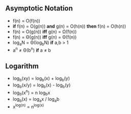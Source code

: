 ## Asymptotic Notation

* f(n) = O(f(n))
* __if__ f(n) = O(g(n)) __and__ g(n) = O(h(n)) __then__ f(n) = O(h(n)) 
* f(n) = O(g(n)) __iff__ g(n) = &Omega;(f(n))
* f(n) = &Theta;(g(n)) __iff__ g(n) = &Theta;(f(n))
* log<sub>a</sub>N = &Theta;(log<sub>b</sub>N) __if__ a,b > 1
* a<sup>n</sup> &#8800; &Theta;(b<sup>n</sup>) __if__ a &#8800; b

## Logarithm

* log<sub>b</sub>(xy) = log<sub>b</sub>(x) + log<sub>b</sub>(y)
* log<sub>b</sub>(x/y) = log<sub>b</sub>(x) - log<sub>b</sub>(y)
* log<sub>b</sub>(x<sup>n</sup>) = n log<sub>b</sub>x
* log<sub>b</sub>(x) = log<sub>a</sub>x / log<sub>a</sub>b
* x<sup>log(n)</sup> = n<sup>log(x)</sup>
